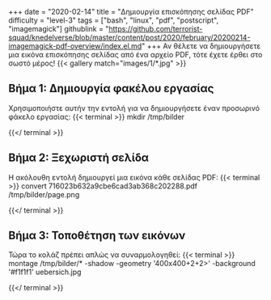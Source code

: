 +++
date = "2020-02-14"
title = "Δημιουργία επισκόπησης σελίδας PDF"
difficulty = "level-3"
tags = ["bash", "linux", "pdf", "postscript", "imagemagick"]
githublink = "https://github.com/terrorist-squad/knedelverse/blob/master/content/post/2020/february/20200214-imagemagick-pdf-overview/index.el.md"
+++
Αν θέλετε να δημιουργήσετε μια εικόνα επισκόπησης σελίδας από ένα αρχείο PDF, τότε έχετε έρθει στο σωστό μέρος!
{{< gallery match="images/1/*.jpg" >}}

## Βήμα 1: Δημιουργία φακέλου εργασίας
Χρησιμοποιήστε αυτήν την εντολή για να δημιουργήσετε έναν προσωρινό φάκελο εργασίας:
{{< terminal >}}
mkdir /tmp/bilder

{{</ terminal >}}

## Βήμα 2: Ξεχωριστή σελίδα
Η ακόλουθη εντολή δημιουργεί μια εικόνα κάθε σελίδας PDF:
{{< terminal >}}
convert 716023b632a9cbe6cad3ab368c202288.pdf /tmp/bilder/page.png

{{</ terminal >}}

## Βήμα 3: Τοποθέτηση των εικόνων
Τώρα το κολάζ πρέπει απλώς να συναρμολογηθεί:
{{< terminal >}}
montage /tmp/bilder/* -shadow -geometry '400x400+2+2>' -background '#f1f1f1' uebersich.jpg

{{</ terminal >}}
